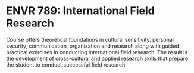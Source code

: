 # ENVR 789: International Field Research

Course offers theoretical foundations in cultural sensitivity, personal security, communication, organization and research along with guided practical exercises in conducting international field research. The result is the development of cross-cultural and applied research skills that prepare the student to conduct successful field research.